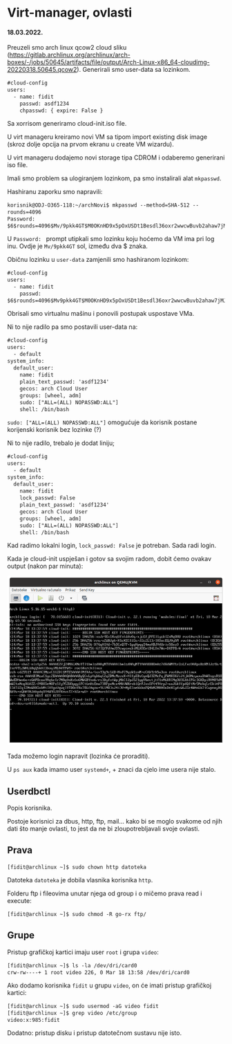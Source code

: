 # Virt-manager, ovlasti

#### 18.03.2022.

Preuzeli smo arch linux qcow2 cloud sliku (https://gitlab.archlinux.org/archlinux/arch-boxes/-/jobs/50645/artifacts/file/output/Arch-Linux-x86_64-cloudimg-20220318.50645.qcow2). Generirali smo user-data sa lozinkom.

```
#cloud-config
users:
  - name: fidit
    passwd: asdf1234
    chpasswd: { expire: False }
```

Sa xorrisom generiramo cloud-init.iso file. 

U virt manageru kreiramo novi VM sa tipom import existing disk image (skroz dolje opcija na prvom ekranu u create VM wizardu).

U virt manageru dodajemo novi storage tipa CDROM i odaberemo generirani iso file. 

Imali smo problem sa ulogiranjem lozinkom, pa smo instalirali alat `mkpasswd`.

Hashiranu zaporku smo napravili:

```shell
korisnik@ODJ-O365-118:~/archNovi$ mkpasswd --method=SHA-512 --rounds=4096
Password: 
$6$rounds=4096$Mv/9pkk4GT$M0OKnHD9x5pOxUSDt1Besdl36oxr2wwcwBuvb2ahaw7jMJA9SI2RLT.e.MCS2393SSsp7AsMm4PnwEdVM70Dj.
```

U `Password: ` prompt utipkali smo lozinku koju hoćemo da VM ima pri log inu. Ovdje je `Mv/9pkk4GT` sol, između dva $ znaka.


Običnu lozinku u `user-data` zamjenili smo hashiranom lozinkom:

```
#cloud-config
users:
  - name: fidit
    passwd: $6$rounds=4096$Mv9pkk4GT$M0OKnHD9x5pOxUSDt1Besdl36oxr2wwcwBuvb2ahaw7jMJA9SI2RLT.e.MCS2393SSsp7AsMm4PnwEdVM70Dj
```

Obrisali smo virtualnu mašinu i ponovili postupak uspostave VMa.

Ni to nije radilo pa smo postavili user-data na:


```
#cloud-config
users:
  - default
system_info:
  default_user:
    name: fidit
    plain_text_passwd: 'asdf1234'
    gecos: arch Cloud User
    groups: [wheel, adm]
    sudo: ["ALL=(ALL) NOPASSWD:ALL"]
    shell: /bin/bash

```

`sudo: ["ALL=(ALL) NOPASSWD:ALL"]` omogućuje da korisnik postane korijenski korisnik bez lozinke (?)

Ni to nije radilo, trebalo je dodat liniju;

```
#cloud-config
users:
  - default
system_info:
  default_user:
    name: fidit
    lock_passwd: False
    plain_text_passwd: 'asdf1234'
    gecos: arch Cloud User
    groups: [wheel, adm]
    sudo: ["ALL=(ALL) NOPASSWD:ALL"]
    shell: /bin/bash
```

Kad radimo lokalni login, `lock_passwd: False` je potreban. Sada radi login.

Kada je cloud-init uspješan i gotov sa svojim radom, dobit ćemo ovakav output (nakon par minuta):

<img src="Slika zaslona s 2022-03-18 14-38-46.png"></img>

Tada možemo login napravit (lozinka će proraditi).

U `ps aux` kada imamo user `systemd+`, + znaci da cjelo ime usera nije stalo.

## Userdbctl

Popis korisnika.

Postoje korisnici za dbus, http, ftp, mail... kako bi se moglo svakome od njih dati što manje ovlasti, to jest da ne bi zloupotrebljavali svoje ovlasti.

## Prava

```shell
[fidit@archlinux ~]$ sudo chown http datoteka
```

Datoteka `datoteka` je dobila vlasnika korisnika `http`.

Folderu ftp i fileovima unutar njega od group i o mičemo prava read i execute:

```shell
[fidit@archlinux ~]$ sudo chmod -R go-rx ftp/
```

## Grupe

Pristup grafičkoj kartici imaju user `root` i grupa `video`:

```shell
[fidit@archlinux ~]$ ls -la /dev/dri/card0
crw-rw----+ 1 root video 226, 0 Mar 18 13:58 /dev/dri/card0
```

Ako dodamo korisnika `fidit` u grupu `video`, on će imati pristup grafičkoj kartici:

```shell
[fidit@archlinux ~]$ sudo usermod -aG video fidit
[fidit@archlinux ~]$ grep video /etc/group
video:x:985:fidit
```

Dodatno: pristup disku i pristup datotečnom sustavu nije isto.
